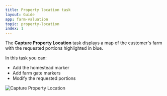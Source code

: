 ```yaml
---
title: Property location task
layout: Guide
app: farm-valuation
topic: property-location
index: 1
---
```


The **Capture Property Location** task displays a map of the customer's farm with the requested portions highlighted in blue. 

In this task you can:
- Add the homestead marker
- Add farm gate markers
- Modify the requested portions

![Capture Property Location](/images/guides/farm-valuation/capture_property_location.jpg)